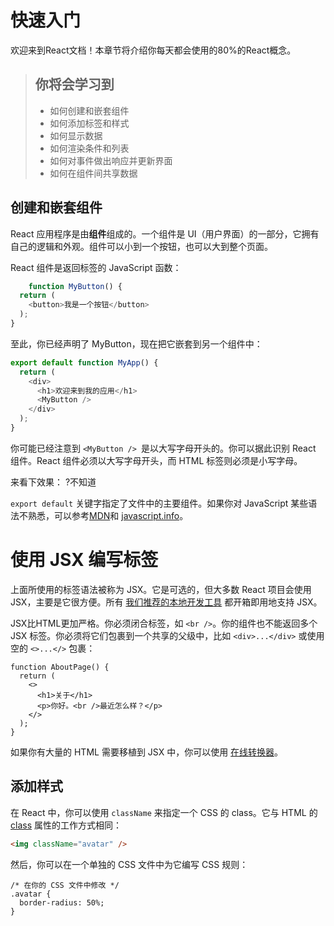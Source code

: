 # 快速入门
欢迎来到React文档！本章节将介绍你每天都会使用的80%的React概念。

> ## 你将会学习到
> * 如何创建和嵌套组件
> * 如何添加标签和样式
> * 如何显示数据
> * 如何渲染条件和列表
> * 如何对事件做出响应并更新界面
> * 如何在组件间共享数据

## 创建和嵌套组件

React 应用程序是由**组件**组成的。一个组件是 UI（用户界面）的一部分，它拥有自己的逻辑和外观。组件可以小到一个按钮，也可以大到整个页面。

React 组件是返回标签的 JavaScript 函数：
```javascript
    function MyButton() {
  return (
    <button>我是一个按钮</button>
  );
}
```
至此，你已经声明了 MyButton，现在把它嵌套到另一个组件中：
```javascript
export default function MyApp() {
  return (
    <div>
      <h1>欢迎来到我的应用</h1>
      <MyButton />
    </div>
  );
}
```
你可能已经注意到 `<MyButton /> `是以大写字母开头的。你可以据此识别 React 组件。React 组件必须以大写字母开头，而 HTML 标签则必须是小写字母。

来看下效果：
?不知道

`export default` 关键字指定了文件中的主要组件。如果你对 JavaScript 某些语法不熟悉，可以参考[MDN](https://developer.mozilla.org/zh-CN/docs/Web/JavaScript/Reference/Statements/export)和 [javascript.info](https://javascript.info/import-export)。

# 使用 JSX 编写标签
上面所使用的标签语法被称为 JSX。它是可选的，但大多数 React 项目会使用 JSX，主要是它很方便。所有 [我们推荐的本地开发工具](https://zh-hans.react.dev/learn/installation) 都开箱即用地支持 JSX。

JSX比HTML更加严格。你必须闭合标签，如 `<br />`。你的组件也不能返回多个 JSX 标签。你必须将它们包裹到一个共享的父级中，比如 `<div>...</div>` 或使用空的 `<>...</>` 包裹：
```JSX
function AboutPage() {
  return (
    <>
      <h1>关于</h1>
      <p>你好。<br />最近怎么样？</p>
    </>
  );
}
```
如果你有大量的 HTML 需要移植到 JSX 中，你可以使用 [在线转换器](https://transform.tools/html-to-jsx)。

## 添加样式

在 React 中，你可以使用 `className` 来指定一个 CSS 的 class。它与 HTML 的 [class](https://developer.mozilla.org/zh-CN/docs/Web/HTML/Global_attributes/class) 属性的工作方式相同：
```HTML
<img className="avatar" />
```
然后，你可以在一个单独的 CSS 文件中为它编写 CSS 规则：
```
/* 在你的 CSS 文件中修改 */
.avatar {
  border-radius: 50%;
}
```